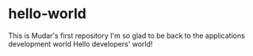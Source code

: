# hello-world

This is Mudar's first repository
I'm so glad to be back to the applications development world
Hello developers' world!
